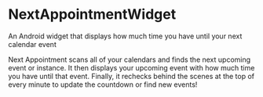NextAppointmentWidget
=====================

An Android widget that displays how much time you have until your next calendar event

Next Appointment scans all of your calendars and finds the next upcoming event or instance. It then displays your upcoming event with how much time you have until that event. Finally, it rechecks behind the scenes at the top of every minute to update the countdown or find new events!
